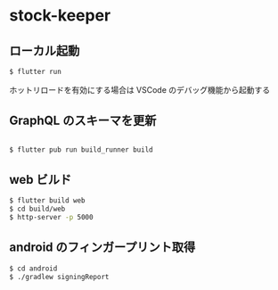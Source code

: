 # stock-keeper

## ローカル起動

```bash
$ flutter run
```

ホットリロードを有効にする場合は VSCode のデバッグ機能から起動する

## GraphQL のスキーマを更新

```bash

$ flutter pub run build_runner build

```

## web ビルド

```bash
$ flutter build web
$ cd build/web
$ http-server -p 5000
```

## android のフィンガープリント取得

```bash
$ cd android
$ ./gradlew signingReport
```
